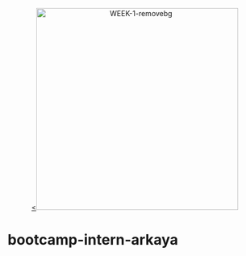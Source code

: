 <p align="center"><a href="https://laravel.com" target="_blank"><<img src="https://i.ibb.co/rp5vhgd/WEEK-1-removebg.png" alt="WEEK-1-removebg" border="0" width="400"></a></p>

# bootcamp-intern-arkaya
